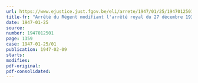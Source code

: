 ```yaml
---
url: https://www.ejustice.just.fgov.be/eli/arrete/1947/01/25/1947012501/justel
title-fr: "Arrêté du Régent modifiant l'arrêté royal du 27 décembre 1938 portant règlement de l'office national des débouchés agricoles et horticoles (Abrogé par ADR 18-08-1947)"
date: 1947-01-25
source:
number: 1947012501
page: 1359
case: 1947-01-25/01
publication: 1947-02-09
starts:
modifies:
pdf-original:
pdf-consolidated:
---
```


